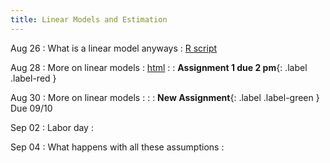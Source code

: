 ```yaml
---
title: Linear Models and Estimation
---
```


Aug 26
: What is a linear model anyways 
  : [R script]()

Aug 28
: More on linear models
  : [html](#)
: [](#) 
  : **Assignment 1 due 2 pm**{: .label .label-red }

Aug 30
: More on linear models
  : [](#)
: [](#) 
  : **New Assignment**{: .label .label-green } Due 09/10

Sep 02
: Labor day
  : 

Sep 04
: What happens with all these assumptions
  : [](#)


  
